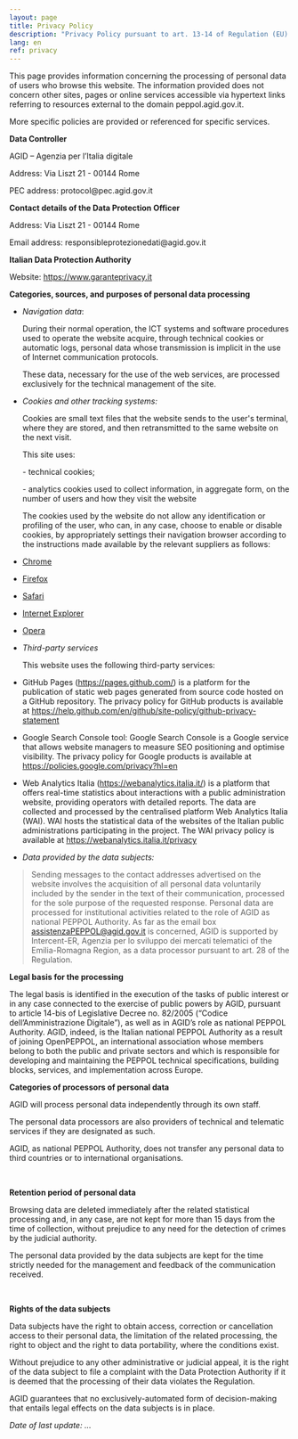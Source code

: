 ```yaml
---
layout: page
title: Privacy Policy
description: "Privacy Policy pursuant to art. 13-14 of Regulation (EU) 2016/679 of the European Parliament and of the Council"
lang: en
ref: privacy
---
```


This page provides information concerning the processing of personal data of
users who browse this website. The information provided does not concern other
sites, pages or online services accessible via hypertext links referring to
resources external to the domain peppol.agid.gov.it.

More specific policies are provided or referenced for specific services.

**Data Controller**

AGID – Agenzia per l’Italia digitale

Address: Via Liszt 21 - 00144 Rome

PEC address: protocol\@pec.agid.gov.it

**Contact details of the Data Protection Officer**

Address: Via Liszt 21 - 00144 Rome

Email address: responsibleprotezionedati\@agid.gov.it

**Italian Data Protection Authority**

Website: https://www.garanteprivacy.it

**Categories, sources, and purposes of personal data processing**

-   *Navigation data*:

    During their normal operation, the ICT systems and software procedures used
    to operate the website acquire, through technical cookies or automatic logs,
    personal data whose transmission is implicit in the use of Internet
    communication protocols.

    These data, necessary for the use of the web services, are processed
    exclusively for the technical management of the site.

-   *Cookies and other tracking systems:*

    Cookies are small text files that the website sends to the user's terminal,
    where they are stored, and then retransmitted to the same website on the
    next visit.

    This site uses:

    \- technical cookies;

    \- analytics cookies used to collect information, in aggregate form, on the
    number of users and how they visit the website

    The cookies used by the website do not allow any identification or profiling
    of the user, who can, in any case, choose to enable or disable cookies, by
    appropriately settings their navigation browser according to the
    instructions made available by the relevant suppliers as follows:

-   [Chrome](https://support.google.com/chrome/answer/95647?hl=eng)

-   [Firefox](https://support.mozilla.org/it/kb/Gestione%20dei%20cookie#w_impostazioni-dei-cookie)

-   [Safari](https://support.apple.com/it-it/HT201265)

-   [Internet
    Explorer](http://windows.microsoft.com/it-it/windows-vista/block-or-allow-cookies)

-   [Opera](http://www.opera.com/help/tutorials/security/cookies/)

-   *Third-party services*

    This website uses the following third-party services:

-   GitHub Pages (<https://pages.github.com/>) is a platform for the publication
    of static web pages generated from source code hosted on a GitHub
    repository. The privacy policy for GitHub products is available at
    <https://help.github.com/en/github/site-policy/github-privacy-statement>

-   Google Search Console tool: Google Search Console is a Google service that
    allows website managers to measure SEO positioning and optimise visibility.
    The privacy policy for Google products is available at
    <https://policies.google.com/privacy?hl=en>

-   Web Analytics Italia (https://webanalytics.italia.it/) is a platform that
    offers real-time statistics about interactions with a public administration
    website, providing operators with detailed reports. The data are collected
    and processed by the centralised platform Web Analytics Italia (WAI). WAI
    hosts the statistical data of the websites of the Italian public
    administrations participating in the project. The WAI privacy policy is
    available at <https://webanalytics.italia.it/privacy>

-   *Data provided by the data subjects:*

>   Sending messages to the contact addresses advertised on the website involves
>   the acquisition of all personal data voluntarily included by the sender in
>   the text of their communication, processed for the sole purpose of the
>   requested response. Personal data are processed for institutional activities
>   related to the role of AGID as national PEPPOL Authority. As far as the
>   email box <assistenzaPEPPOL@agid.gov.it> is concerned, AGID is supported by
>   Intercent-ER, Agenzia per lo sviluppo dei mercati telematici of the
>   Emilia-Romagna Region, as a data processor pursuant to art. 28 of the
>   Regulation.

**Legal basis for the processing**

The legal basis is identified in the execution of the tasks of public interest
or in any case connected to the exercise of public powers by AGID, pursuant to
article 14-bis of Legislative Decree no. 82/2005 (“Codice dell’Amministrazione
Digitale”), as well as in AGID’s role as national PEPPOL Authority. AGID,
indeed, is the Italian national PEPPOL Authority as a result of joining
OpenPEPPOL, an international association whose members belong to both the public
and private sectors and which is responsible for developing and maintaining the
PEPPOL technical specifications, building blocks, services, and implementation
across Europe.

**Categories of processors of personal data**

AGID will process personal data independently through its own staff.

The personal data processors are also providers of technical and telematic
services if they are designated as such.

AGID, as national PEPPOL Authority, does not transfer any personal data to third
countries or to international organisations.

 

**Retention period of personal data**

Browsing data are deleted immediately after the related statistical processing
and, in any case, are not kept for more than 15 days from the time of
collection, without prejudice to any need for the detection of crimes by the
judicial authority.

The personal data provided by the data subjects are kept for the time strictly
needed for the management and feedback of the communication received.

 

**Rights of the data subjects**

Data subjects have the right to obtain access, correction or cancellation access
to their personal data, the limitation of the related processing, the right to
object and the right to data portability, where the conditions exist.

Without prejudice to any other administrative or judicial appeal, it is the
right of the data subject to file a complaint with the Data Protection Authority
if it is deemed that the processing of their data violates the Regulation.

AGID guarantees that no exclusively-automated form of decision-making that
entails legal effects on the data subjects is in place.

*Date of last update: …*
